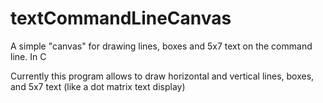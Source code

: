 # textCommandLineCanvas
A simple "canvas" for drawing lines, boxes and 5x7 text on the command line. In C

Currently this program allows to draw horizontal and vertical lines, boxes, and 5x7 text (like a dot matrix text display)

